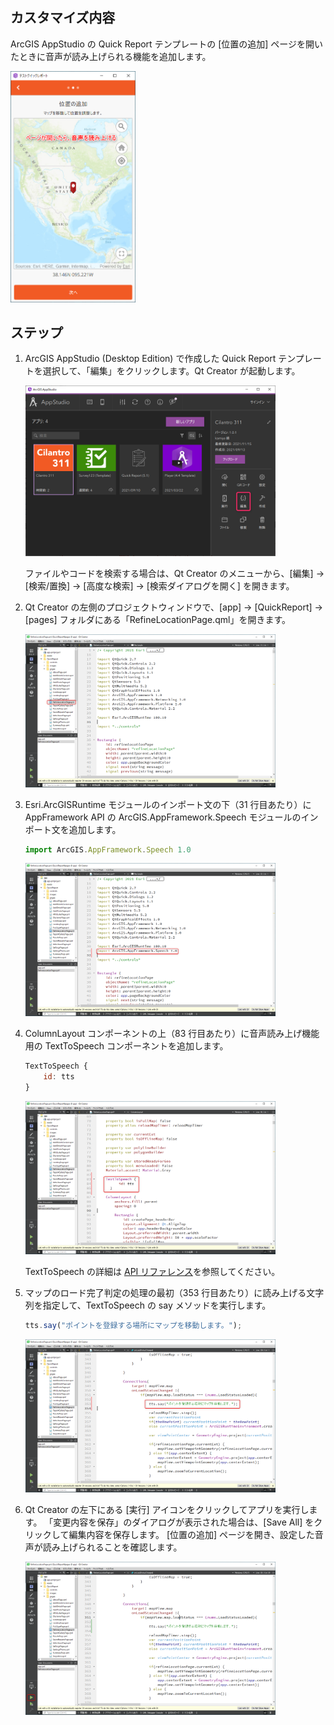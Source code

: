 ## カスタマイズ内容
ArcGIS AppStudio の Quick Report テンプレートの [位置の追加] ページを開いたときに音声が読み上げられる機能を追加します。

<img src="image/image.png" width="200">


## ステップ
1. ArcGIS AppStudio (Desktop Edition) で作成した Quick Report テンプレートを選択して、「編集」をクリックします。Qt Creator が起動します。

    <img src="image/step1.png" width="400">

    ファイルやコードを検索する場合は、Qt Creator のメニューから、[編集] -> [検索/置換] -> [高度な検索] -> [検索ダイアログを開く] を開きます。


2. Qt Creator の左側のプロジェクトウィンドウで、[app] -> [QuickReport] -> [pages] フォルダにある「RefineLocationPage.qml」を開きます。

    <img src="image/step2.png" width="400">

3. Esri.ArcGISRuntime モジュールのインポート文の下（31 行目あたり）に AppFramework API の ArcGIS.AppFramework.Speech モジュールのインポート文を追加します。

    ```javascript
    import ArcGIS.AppFramework.Speech 1.0
    ```
    <img src="image/step3.png" width="400">


4. ColumnLayout コンポーネントの上（83 行目あたり）に音声読み上げ機能用の TextToSpeech コンポーネントを追加します。

    ```javascript
    TextToSpeech {
        id: tts
    }
    ```

    <img src="image/step4.png" width="400">

    TextToSpeech の詳細は [API リファレンス](https://developers.arcgis.com/appstudio/api-reference/qml-arcgis-appframework-speech-texttospeech)を参照してください。


5. マップのロード完了判定の処理の最初（353 行目あたり）に読み上げる文字列を指定して、TextToSpeech の say メソッドを実行します。
    ```javascript
    tts.say("ポイントを登録する場所にマップを移動します。");
    ```
    <img src="image/step5.png" width="400">

6. Qt Creator の左下にある [実行] アイコンをクリックしてアプリを実行します。
「変更内容を保存」のダイアログが表示された場合は、[Save All] をクリックして編集内容を保存します。
[位置の追加] ページを開き、設定した音声が読み上げられることを確認します。

    <img src="image/step6.png" width="400">

